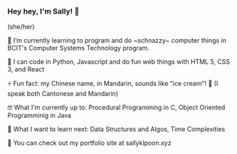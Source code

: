 ### Hey hey, I'm Sally! 👋
(she/her)


🌱 I’m currently learning to program and do \~schnazzy\~ computer things in BCIT's Computer Systems Technology program.

🤖 I can code in Python, Javascript and do fun web things with HTML 5, CSS 3, and React

⚡ Fun fact: my Chinese name, in Mandarin, sounds like "ice cream"! 🍦 (I speak both Cantonese and Mandarin)

🤓 What I'm currently up to: Procedural Programming in C, Object Oriented Programminig in Java

📝 What I want to learn next: Data Structures and Algos, Time Complexities

👀 You can check out my portfolio site at sallyklpoon.xyz
